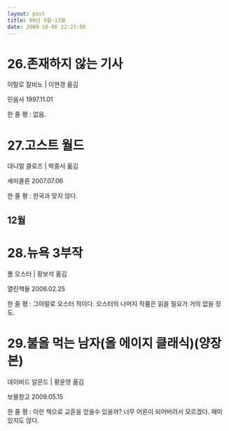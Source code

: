 ```yaml
---
layout: post
title: 09년 9월~12월
date: 2009-10-06 22:23:00
---
```



# 26.존재하지 않는 기사

이탈로 칼비노 | 이현경 옮김

민음사 1997.11.01

한 줄 평 : 없음.




# 27.고스트 월드

대니얼 클로즈 | 박중서 옮김

세미콜론 2007.07.06


한 줄 평 : 한국과 맞지 않다.



## 12월

# 28.뉴욕 3부작

폴 오스터 | 황보석 옮김

열린책들 2006.02.25

한 줄 평 : 그야말로 오스터 적이다. 오스터의 나머지 작품은 읽을 필요가 거의 없을 정도.




# 29.불을 먹는 남자(올 에이지 클래식)(양장본)
데이비드 알몬드 | 황윤영 옮김

보물창고 2009.05.15


한 줄 평 : 이런 책으로 교훈을 얻을수 있을까? 너무 어른이 되어버려서 모르겠다. 재미있지도 않다.

